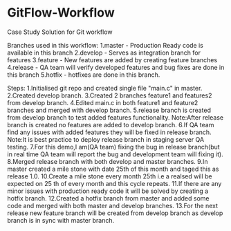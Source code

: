 # GitFlow-Workflow
Case Study Solution for Git workflow

Branches used in this workflow:
1.master - Production Ready code is available in this branch
2.develop - Serves as integration branch for features
3.feature - New features are added by creating feature branches
4.release - QA team will verify developed features and bug fixes are done in this branch
5.hotfix - hotfixes are done in this branch.

Steps:
1.Initialised git repo and created single file "main.c" in master.
2.Created develop branch.
3.Created 2 branches feature1 and features2 from develop branch.
4.Edited main.c in both feature1 and feature2 branches and merged with develop branch.
5.release branch is created from develop branch to test added features functionality.
Note:After release branch is created no features are added to develop branch.
6.If QA team find any issues with added features they will be fixed in release branch.
Note:It is best practice to deploy release branch in staging server QA testing.
7.For this demo,I am(QA team) fixing the bug in release branch(but in real time QA team will report the bug and development team will fixing it).
8.Merged release branch with both develop and master branches.
9.In master created a mile stone with date 25th of this month and taged this as release 1.0.
10.Create a mile stone every month 25th i.e a realsed will be expected on 25 th of every month and this cycle repeats.
11.If there are any minor issues with production ready code it will be solved by creating a hotfix branch.
12.Created a hotfix branch from master and added some code and merged with both master and develop branches.
13.For the next release new feature branch will be created from develop branch as develop branch is in sync with master branch.
